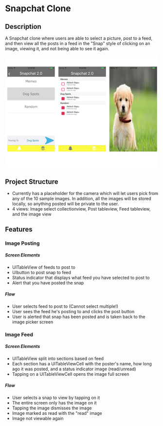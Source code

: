 # Snapchat Clone #

## Description ##
A Snapchat clone where users are able to select a picture, post to a feed, and then view all the posts in a feed in the "Snap" style of clicking on an image, viewing it, and not being able to see it again.

![alt text](/README-images/previewSnap.001.jpeg)


## Project Structure ##

* Currently has a placeholder for the camera which will let users pick from any of the 10 sample images. In addition, all the images will be stored locally, so anything posted will be private to the user.
* 4 views: Image select collectionview, Post tableview, Feed tableview, and the image view

## Features ##

###  Image Posting ###
##### Screen Elements #####
* UITableView of feeds to post to
* UIbutton to post snap to feed
* Status indicator that displays what feed you have selected to post to
* Alert that you have posted the snap

##### Flow #####
* User selects feed to post to (Cannot select multiple!)
* User sees the feed he's posting to and clicks the post button
* User is alerted that snap has been posted and is taken back to the image picker screen

### Image Feed ###
##### Screen Elements #####
* UITableView split into sections based on feed
* Each section has a UITableViewCell with the poster's name, how long ago it was posted, and a status indicator image (read/unread)
* Tapping on a UITableViewCell opens the image full screen

##### Flow #####
* User selects a snap to view by tapping on it
* The entire screen only has the image on it
* Tapping the image dismisses the image
* Image marked as read with the "read" image
* Image not viewable again

